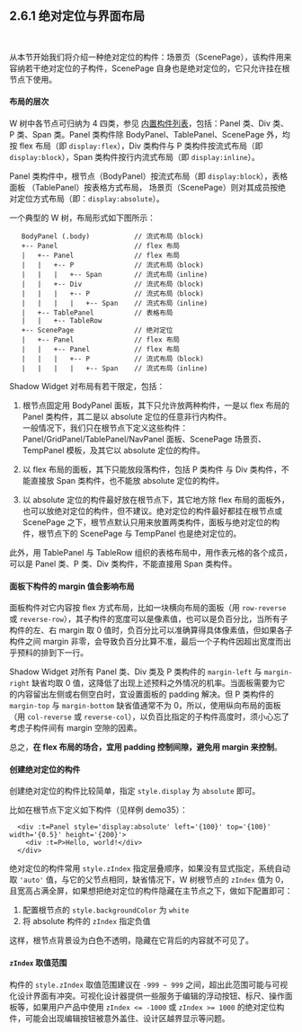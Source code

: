 2.6.1 绝对定位与界面布局
------------------------

&nbsp;

从本节开始我们将介绍一种绝对定位的构件：场景页（ScenePage），该构件用来容纳若干绝对定位的子构件，ScenePage 自身也是绝对定位的，它只允许挂在根节点下使用。

#### 布局的层次

W 树中各节点可归纳为 4 四类，参见 [内置构件列表](#2.1.6.)，包括：Panel 类、Div 类、P 类、Span 类。Panel 类构件除 BodyPanel、TablePanel、ScenePage 外，均按 flex 布局（即 `display:flex`），Div 类构件与 P 类构件按流式布局（即 `display:block`），Span 类构件按行内流式布局（即 `display:inline`）。

Panel 类构件中，根节点（BodyPanel）按流式布局（即 `display:block`），表格面板 （TablePanel）按表格方式布局， 场景页（ScenePage）则对其成员按绝对定位方式布局（即：`display:absolute`）。

一个典型的 W 树，布局形式如下图所示：

```
   BodyPanel (.body)           // 流式布局（block)
   +-- Panel                   // flex 布局
   |   +-- Panel               // flex 布局
   |   |   +-- P               // 流式布局（block)
   |   |   |   +-- Span        // 流式布局（inline)
   |   |   +-- Div             // 流式布局（block)
   |   |   |   +-- P           // 流式布局（block)
   |   |   |   |   +-- Span    // 流式布局（inline)
   |   +-- TablePanel          // 表格布局
   |   |   +-- TableRow
   +-- ScenePage               // 绝对定位
   |   +-- Panel               // flex 布局
   |   |   +-- Panel           // flex 布局
   |   |   |   +-- P           // 流式布局（block)
   |   |   |   |   +-- Span    // 流式布局（inline)
```

Shadow Widget 对布局有若干限定，包括：

1. 根节点固定用 BodyPanel 面板，其下只允许放两种构件，一是以 flex 布局的 Panel 类构件，其二是以 absolute 定位的任意非行内构件。   
一般情况下，我们只在根节点下定义这些构件：Panel/GridPanel/TablePanel/NavPanel 面板、ScenePage 场景页、TempPanel 模板，及其它以 absolute 定位的构件。

2. 以 flex 布局的面板，其下只能放段落构件，包括 P 类构件 与 Div 类构件，不能直接放 Span 类构件，也不能放 absolute 定位的构件。

3. 以 absolute 定位的构件最好放在根节点下，其它地方除 flex 布局的面板外，也可以放绝对定位的构件，但不建议。绝对定位的构件最好都挂在根节点或 ScenePage 之下，根节点默认只用来放置两类构件，面板与绝对定位的构件，根节点下的 ScenePage 与 TempPanel 也是绝对定位的。

此外，用 TablePanel 与 TableRow 组织的表格布局中，用作表元格的各个成员，可以是 Panel 类、P 类、Div 类构件，不能直接用 Span 类构件。

#### 面板下构件的 margin 值会影响布局

面板构件对它内容按 flex 方式布局，比如一块横向布局的面板（用 `row-reverse` 或 `reverse-row`），其子构件的宽度可以是像素值，也可以是负百分比，当所有子构件的左、右 margin 取 0 值时，负百分比可以准确算得具体像素值，但如果各子构件之间 margin 非零，会导致负百分比算不准，最后一个子构件因超出宽度而出乎预料的排到下一行。

Shadow Widget 对所有 Panel 类、Div 类及 P 类构件的 `margin-left` 与 `margin-right` 缺省均取 0 值，这降低了出现上述预料之外情况的机率。当面板需要为它的内容留出左侧或右侧空白时，宜设置面板的 padding 解决。但 P 类构件的 `margin-top` 与 `margin-bottom` 缺省值通常不为 0，所以，使用纵向布局的面板（用 `col-reverse` 或 `reverse-col`），以负百比指定的子构件高度时，须小心忘了考虑子构件间有 margin 空隙的因素。

总之，**在 flex 布局的场合，宜用 padding 控制间隙，避免用 margin 来控制**。

#### 创建绝对定位的构件

创建绝对定位的构件比较简单，指定 `style.display` 为 `absolute` 即可。

比如在根节点下定义如下构件（见样例 demo35）：

```
  <div :t=Panel style='display:absolute' left='{100}' top='{100}' width='{0.5}' height='{200}'>
    <div :t=P>Hello, world!</div>
  </div>
```

绝对定位的构件常用 `style.zIndex` 指定层叠顺序，如果没有显式指定，系统自动取 `'auto'` 值，与它的父节点相同，缺省情况下，W 树根节点的 `zIndex` 值为 0，且宽高占满全屏，如果想把绝对定位的构件隐藏在主节点之下，做如下配置即可：

1. 配置根节点的 `style.backgroundColor` 为 `white`
2. 将 absolute 构件的 `zIndex` 指定负值

这样，根节点背景设为白色不透明，隐藏在它背后的内容就不可见了。

#### `zIndex` 取值范围

构件的 `style.zIndex` 取值范围建议在 `-999 ~ 999` 之间，超出此范围可能与可视化设计界面有冲突。可视化设计器提供一些服务于编辑的浮动按钮、标尺、操作面板等，如果用户产品中使用 `zIndex <= -1000` 或 `zIndex >= 1000` 的绝对定位构件，可能会出现编辑按钮被意外盖住、设计区越界显示等问题。

&nbsp;
